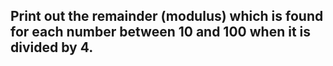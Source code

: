 ## Print out the remainder (modulus) which is found for each number between 10 and 100 when it is divided by 4.
